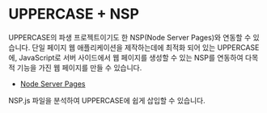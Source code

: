 # UPPERCASE + NSP

UPPERCASE의 파생 프로젝트이기도 한 NSP(Node Server Pages)와 연동할 수 있습니다.
단일 페이지 웹 애플리케이션을 제작하는데에 최적화 되어 있는 UPPERCASE에, JavaScript로 서버 사이드에서 웹 페이지를 생성할 수 있는 NSP를 연동하여 다목적 기능을 가진 웹 페이지를 만들 수 있습니다.

* [Node Server Pages](https://github.com/Hanul/NSP)

NSP.js 파일을 분석하여 UPPERCASE에 쉽게 삽입할 수 있습니다.